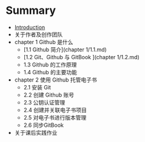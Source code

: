 # Summary

* [Introduction](README.md)
* 关于作者及创作团队
* chapter 1 Github 是什么
  * [1.1 Github 简介](chapter 1/1.1.md)
  * [1.2 Git、Github 与 GitBook ](chapter 1/1.2.md)
  - 1.3 Github 的工作原理
  * 1.4 Github 的主要功能
* chapter 2 使用 Github 托管电子书
  * 2.1 安装 Git
  * 2.2 创建 Github 账号
  * 2.3 公钥认证管理
  * 2.4 创建并关联电子书项目
  * 2.5 对电子书进行版本管理
  * 2.6 同步GitBook
* 关于课后实践作业

